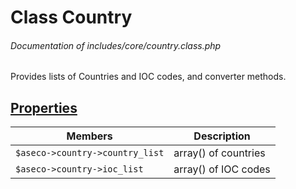 # Class Country
###### Documentation of includes/core/country.class.php

Provides lists of Countries and IOC codes, and converter methods.



## [Properties](_#Properties)


| Members								| Description
|-----------------------------------------------------------------------|------------
| `$aseco->country->country_list`					| array() of countries
| `$aseco->country->ioc_list`						| array() of IOC codes
